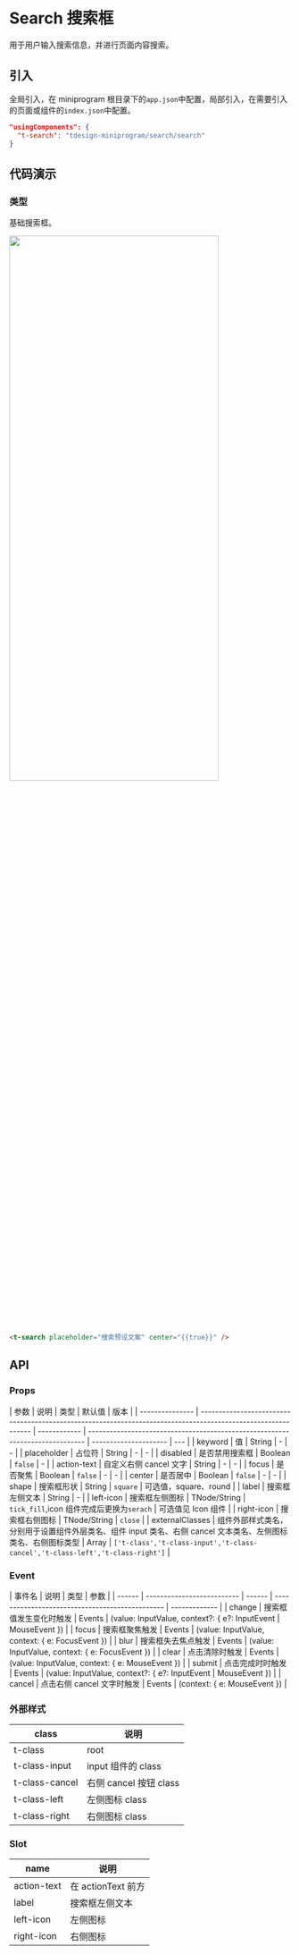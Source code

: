# Search 搜索框

用于用户输入搜索信息，并进行页面内容搜索。

## 引入

全局引入，在 miniprogram 根目录下的`app.json`中配置，局部引入，在需要引入的页面或组件的`index.json`中配置。

```json
"usingComponents": {
  "t-search": "tdesign-miniprogram/search/search"
}
```

## 代码演示

### 类型

基础搜索框。

<img src="https://tdesign.gtimg.com/miniprogram/readme/search.png" width="375px" height="50%">

```html
<t-search placeholder="搜索预设文案" center="{{true}}" />
```

## API

### Props

| 参数            | 说明                                                                                                          | 类型         | 默认值                                                                        | 版本                  |
| --------------- | ------------------------------------------------------------------------------------------------------------- | ------------ | ----------------------------------------------------------------------------- | --------------------- | --- |
| keyword         | 值                                                                                                            | String       | -                                                                             | -                     |
| placeholder     | 占位符                                                                                                        | String       | -                                                                             | -                     |
| disabled        | 是否禁用搜索框                                                                                                | Boolean      | `false`                                                                       | -                     |
| action-text     | 自定义右侧 cancel 文字                                                                                        | String       | -                                                                             | -                     |
| focus           | 是否聚焦                                                                                                      | Boolean      | `false`                                                                       | -                     | -   |
| center          | 是否居中                                                                                                      | Boolean      | `false`                                                                       | -                     | -   |
| shape           | 搜索框形状                                                                                                    | String       | `square`                                                                      | 可选值，square、round |
| label           | 搜索框左侧文本                                                                                                | String       | -                                                                             |
| left-icon       | 搜索框左侧图标                                                                                                | TNode/String | `tick_fill`,icon 组件完成后更换为`serach`                                     | 可选值见 Icon 组件    |
| right-icon      | 搜索框右侧图标                                                                                                | TNode/String | `close`                                                                       |
| externalClasses | 组件外部样式类名，分别用于设置组件外层类名、组件 input 类名、右侧 cancel 文本类名、左侧图标类名、右侧图标类型 | Array        | `['t-class','t-class-input','t-class-cancel','t-class-left','t-class-right']` |

### Event

| 事件名 | 说明                       | 类型   | 参数                                            |
| ------ | -------------------------- | ------ | ----------------------------------------------- | ------------- |
| change | 搜索框值发生变化时触发     | Events | (value: InputValue, context?: { e?: InputEvent  | MouseEvent }) |
| focus  | 搜索框聚焦触发             | Events | (value: InputValue, context: { e: FocusEvent }) |
| blur   | 搜索框失去焦点触发         | Events | (value: InputValue, context: { e: FocusEvent }) |
| clear  | 点击清除时触发             | Events | (value: InputValue, context: { e: MouseEvent }) |
| submit | 点击完成时时触发           | Events | (value: InputValue, context?: { e?: InputEvent  | MouseEvent }) |
| cancel | 点击右侧 cancel 文字时触发 | Events | (context: { e: MouseEvent })                    |

### 外部样式

| class          | 说明                   |
| -------------- | ---------------------- |
| t-class        | root                   |
| t-class-input  | input 组件的 class     |
| t-class-cancel | 右侧 cancel 按钮 class |
| t-class-left   | 左侧图标 class         |
| t-class-right  | 右侧图标 class         |

### Slot

| name        | 说明               |
| ----------- | ------------------ |
| action-text | 在 actionText 前方 |
| label       | 搜索框左侧文本     |
| left-icon   | 左侧图标           |
| right-icon  | 右侧图标           |
